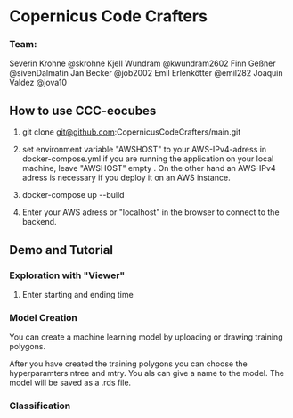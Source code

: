 
# Copernicus Code Crafters

### Team:
Severin Krohne      @skrohne
Kjell Wundram       @kwundram2602
Finn Geßner         @sivenDalmatin
Jan Becker          @job2002
Emil Erlenkötter    @emil282
Joaquin Valdez      @jova10


## How to use CCC-eocubes

1. git clone git@github.com:CopernicusCodeCrafters/main.git
2. set environment variable "AWSHOST" to your AWS-IPv4-adress in docker-compose.yml
    if you are running the application on your local machine, leave "AWSHOST" empty .
    On the other hand an AWS-IPv4 adress is necessary if you deploy it on an AWS instance.
3. docker-compose up --build

4. Enter your AWS adress or "localhost" in the browser to connect to the backend.


## Demo and Tutorial

### Exploration with "Viewer"

1. Enter starting and ending time


### Model Creation
You can create a machine learning model by uploading or drawing training polygons.

After you have created the training polygons you can choose the hyperparamters ntree and mtry.
You als can give a name to the model. The model will be saved as a .rds file.

### Classification




